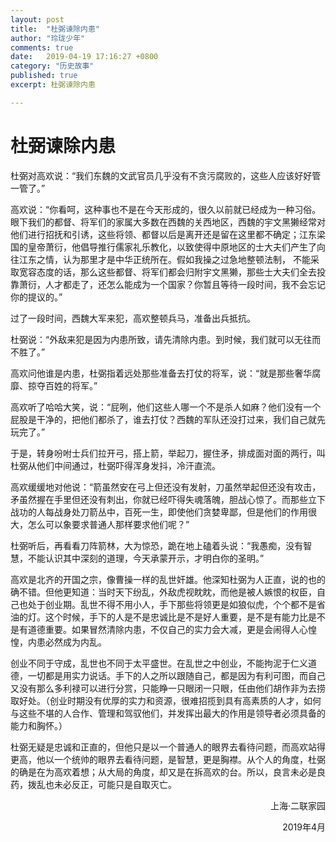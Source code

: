 ```yaml
---
layout: post
title:  "杜弼谏除内患"
author: "玲珑少年"
comments: true
date:   2019-04-19 17:16:27 +0800
category: "历史故事"
published: true
excerpt: 杜弼谏除内患

---
```


# 杜弼谏除内患

杜弼对高欢说：“我们东魏的文武官员几乎没有不贪污腐败的，这些人应该好好管一管了。”

高欢说：“你看呵，这种事也不是在今天形成的，很久以前就已经成为一种习俗。眼下我们的都督、将军们的家属大多数在西魏的关西地区，西魏的宇文黑獭经常对他们进行招抚和引诱，这些将领、都督以后是离开还是留在这里都不确定；江东梁国的皇帝萧衍，他倡导推行儒家礼乐教化，以致使得中原地区的士大夫们产生了向往江东之情，认为那里才是中华正统所在。假如我操之过急地整顿法制， 不能采取宽容态度的话，那么这些都督、将军们都会归附宇文黑獭，那些士大夫们全去投靠萧衍，人才都走了，还怎么能成为一个国家？你暂且等待一段时间，我不会忘记你的提议的。”

过了一段时间，西魏大军来犯，高欢整顿兵马，准备出兵抵抗。

杜弼说：“外敌来犯是因为内患所致，请先清除内患。到时候，我们就可以无往而不胜了。”

高欢问他谁是内患，杜弼指着远处那些准备去打仗的将军，说：“就是那些奢华腐靡、掠夺百姓的将军。”

高欢听了哈哈大笑，说：“屁咧，他们这些人哪一个不是杀人如麻？他们没有一个屁股是干净的，把他们都杀了，谁去打仗？西魏的军队还没打过来，我们自己就先玩完了。”

于是，转身吩咐士兵们拉开弓，搭上箭，举起刀，握住矛，排成面对面的两行，叫杜弼从他们中间通过，杜弼吓得浑身发抖，冷汗直流。

高欢缓缓地对他说：“箭虽然安在弓上但还没有发射，刀虽然举起但还没有攻击，矛虽然握在手里但还没有刺出，你就已经吓得失魂落魄，胆战心惊了。而那些立下战功的人每战身处刀箭丛中，百死一生，即使他们贪婪卑鄙，但是他们的作用很大，怎么可以象要求普通人那样要求他们呢？”

杜弼听后，再看看刀阵箭林，大为惊恐，跪在地上磕着头说：“我愚痴，没有智慧，不能认识其中深刻的道理，今天承蒙开示，才明白你的圣明。”

高欢是北齐的开国之宗，像曹操一样的乱世奸雄。他深知杜弼为人正直，说的也的确不错。但他更知道：当时天下纷乱，外敌虎视眈眈，而他是被人嫉恨的权臣，自己也处于创业期。乱世不得不用小人，手下那些将领更是如狼似虎，个个都不是省油的灯。这个时候，手下的人是不是忠诚比是不是好人重要，是不是有能力比是不是有道德重要。如果冒然清除内患，不仅自己的实力会大减，更是会闹得人心惶惶，内患必然成为内乱。

创业不同于守成，乱世也不同于太平盛世。在乱世之中创业，不能拘泥于仁义道德，一切都是用实力说话。手下的人之所以跟随自己，都是因为有利可图，而自己又没有那么多利禄可以进行分赏，只能睁一只眼闭一只眼，任由他们胡作非为去捞取好处。（创业时期没有优厚的实力和资源，很难招揽到具有高素质的人才，如何与这些不堪的人合作、管理和驾驭他们，并发挥出最大的作用是领导者必须具备的能力和胸怀。）

杜弼无疑是忠诚和正直的，但他只是以一个普通人的眼界去看待问题，而高欢站得更高，他以一个统帅的眼界去看待问题，是智慧，更是胸襟。从个人的角度，杜弼的确是在为高欢着想；从大局的角度，却又是在拆高欢的台。所以，良言未必是良药，拨乱也未必反正，可能只是自取灭亡。



<p align="right">上海·二联家园</p>
<p align="right">2019年4月</p>